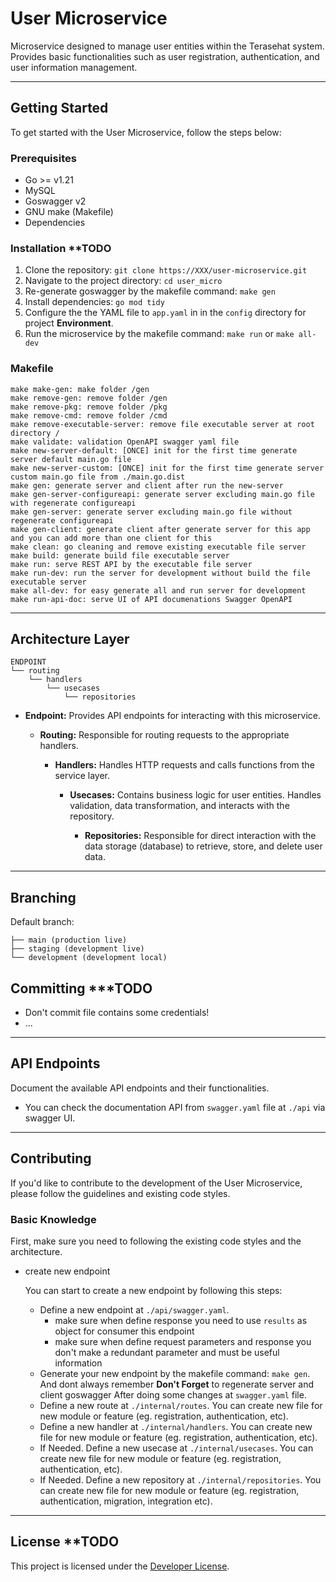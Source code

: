 # User Microservice
Microservice designed to manage user entities within the Terasehat system. Provides basic functionalities such as user registration, authentication, and user information management.

---

## Getting Started
To get started with the User Microservice, follow the steps below:

### Prerequisites
- Go >= v1.21
- MySQL
- Goswagger v2
- GNU make (Makefile)
- Dependencies

### Installation **TODO
1. Clone the repository: `git clone https://XXX/user-microservice.git`
2. Navigate to the project directory: `cd user_micro`
4. Re-generate goswagger by the makefile command: `make gen`
3. Install dependencies: `go mod tidy`
4. Configure the the YAML file to `app.yaml` in in the `config` directory for project **Environment**.
5. Run the microservice by the makefile command: `make run` or `make all-dev`

### Makefile

```
make make-gen: make folder /gen
make remove-gen: remove folder /gen
make remove-pkg: remove folder /pkg
make remove-cmd: remove folder /cmd
make remove-executable-server: remove file executable server at root directory /
make validate: validation OpenAPI swagger yaml file
make new-server-default: [ONCE] init for the first time generate server default main.go file
make new-server-custom: [ONCE] init for the first time generate server custom main.go file from ./main.go.dist
make gen: generate server and client after run the new-server
make gen-server-configureapi: generate server excluding main.go file with regenerate configureapi
make gen-server: generate server excluding main.go file without regenerate configureapi
make gen-client: generate client after generate server for this app and you can add more than one client for this
make clean: go cleaning and remove existing executable file server
make build: generate build file executable server
make run: serve REST API by the executable file server
make run-dev: run the server for development without build the file executable server
make all-dev: for easy generate all and run server for development
make run-api-doc: serve UI of API documenations Swagger OpenAPI
```
---

## Architecture Layer
```
ENDPOINT
└── routing
    └── handlers
        └── usecases
            └── repositories
```
- **Endpoint:** Provides API endpoints for interacting with this microservice.

  - **Routing:** Responsible for routing requests to the appropriate handlers.

    - **Handlers:** Handles HTTP requests and calls functions from the service layer.

      - **Usecases:** Contains business logic for user entities. Handles validation, data transformation, and interacts with the repository.

        - **Repositories:** Responsible for direct interaction with the data storage (database) to retrieve, store, and delete user data.

---

## Branching

Default branch:
```
├── main (production live)
├── staging (development live)
└── development (development local)
```

## Committing ***TODO

- Don't commit file contains some credentials!
- ...

---

## API Endpoints
Document the available API endpoints and their functionalities.
- You can check the documentation API from `swagger.yaml` file at `./api` via swagger UI.

---

## Contributing
If you'd like to contribute to the development of the User Microservice, please follow the guidelines and existing code styles.

### Basic Knowledge

First, make sure you need to following the existing code styles and the architecture.

- create new endpoint

  You can start to create a new endpoint by following this steps:
  
  - Define a new endpoint at `./api/swagger.yaml`.
    - make sure when define response you need to use `results` as object for consumer this endpoint
    - make sure when define request parameters and response you don't make a redundant parameter and must be useful information
  - Generate your new endpoint by the makefile command: `make gen`. And dont always remember **Don't Forget** to regenerate server and client goswagger After doing some changes at `swagger.yaml` file.
  - Define a new route at `./internal/routes`. You can create new file for new module or feature (eg. registration, authentication, etc).
  - Define a new handler at `./internal/handlers`. You can create new file for new module or feature (eg. registration, authentication, etc).
  - If Needed. Define a new usecase at `./internal/usecases`. You can create new file for new module or feature (eg. registration, authentication, etc).
  - If Needed. Define a new repository at `./internal/repositories`. You can create new file for new module or feature (eg. registration, authentication, migration, integration etc).

---

## License **TODO
This project is licensed under the [Developer License](LICENSE).
